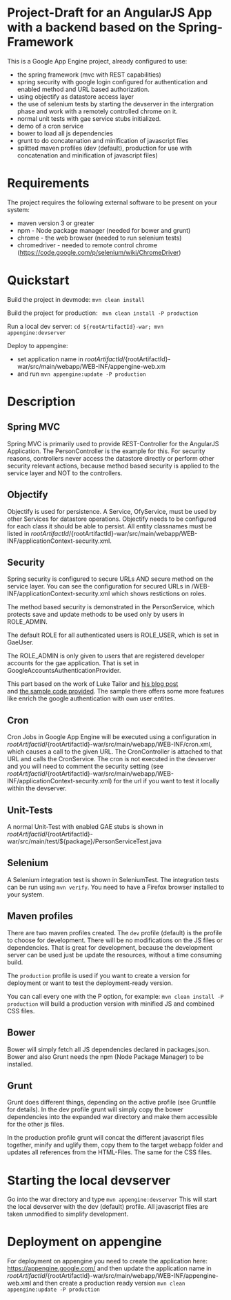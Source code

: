 Project-Draft for an AngularJS App with a backend based on the Spring-Framework
==============================================================================

This is a Google App Engine project, already configured to use:

- the spring framework (mvc with REST capabilities)
- spring security with google login configured for authentication and enabled method and URL based authorization.
- using objectify as datastore access layer
- the use of selenium tests by starting the devserver in the intergration phase and work with a remotely controlled chrome on it.
- normal unit tests with gae service stubs initialized.
- demo of a cron service
- bower to load all js dependencies
- grunt to do concatenation and minification of javascript files
- splitted maven profiles (dev (default), production for use with concatenation and minification of javascript files)

Requirements
============
The project requires the following external software to be present on your system:

- maven version 3 or greater
- npm - Node package manager (needed for bower and grunt)
- chrome - the web browser (needed to run selenium tests)
- chromedriver - needed to remote control chrome (https://code.google.com/p/selenium/wiki/ChromeDriver)

Quickstart
==========

Build the project in devmode: ` mvn clean install `

Build the project for production: ` mvn clean install -P production`

Run a local dev server: ` cd ${rootArtifactId}-war; mvn appengine:devserver `

Deploy to appengine:

- set application name in ${rootArtifactId}/${rootArtifactId}-war/src/main/webapp/WEB-INF/appengine-web.xm
- and run ` mvn appengine:update -P production ` 

Description
===========

Spring MVC
----------
Spring MVC is primarily used to provide REST-Controller for the AngularJS Application. The PersonController is the 
example for this. For security reasons, controllers never access the datastore directly or perform other security 
relevant actions, because method based security is applied to the service layer and NOT to the controllers. 

Objectify
---------
Objectify is used for persistence. A Service, OfyService, must be used by other Services for datastore operations. 
Objectify needs to be configured for each class it should be able to persist. All entity classnames must be listed 
in ${rootArtifactId}/${rootArtifactId}-war/src/main/webapp/WEB-INF/applicationContext-security.xml. 

Security
--------
Spring security is configured to secure URLs AND secure method on the service layer. You can see the configuration 
for secured URLs in /WEB-INF/applicationContext-security.xml which shows restictions on roles. 

The method based security is demonstrated in the PersonService, which protects save and update methods to be used only
by users in ROLE_ADMIN. 

The default ROLE for all authenticated users is ROLE_USER, which is set in GaeUser.

The ROLE_ADMIN is only given to users that are registered developer accounts for the gae application. 
That is set in GoogleAccountsAuthenticationProvider.

This part based on the work of Luke Tailor and [his blog post](http://spring.io/blog/2010/08/02/spring-security-in-google-app-engine/ "Go to spring security on gae blog post")  
and [the sample code provided](https://github.com/spring-projects/spring-security/tree/master/samples/gae-xml "Go to gae spring security sample code"). The sample there offers 
some more features like enrich the google authentication with own user entites.  

Cron
----
Cron Jobs in Google App Engine will be executed using a configuration in ${rootArtifactId}/${rootArtifactId}-war/src/main/webapp/WEB-INF/cron.xml, which causes 
a call to the given URL. The CronController is attached to that URL and calls the CronService. The cron is not 
executed in the devserver and you will need to comment the security setting (see ${rootArtifactId}/${rootArtifactId}-war/src/main/webapp/WEB-INF/applicationContext-security.xml) 
for the url if you want to test it locally within the devserver.  

Unit-Tests
----------

A normal Unit-Test with enabled GAE stubs is shown in ${rootArtifactId}/${rootArtifactId}-war/src/main/test/${package}/PersonServiceTest.java 

Selenium
--------

A Selenium integration test is shown in SeleniumTest. The integration tests can be run using ` mvn verify `. 
You need to have a Firefox browser installed to your system.

Maven profiles
--------------
There are two maven profiles created. The ` dev ` profile (default) is the profile to choose for development. There will 
be no modifications on the JS files or dependencies. That is great for development, because the development server can 
be used just be update the resources, without a time consuming build.
 
The ` production ` profile is used if you want to create a version for deployment or want to test the deployment-ready 
version. 

You can call every one with the P option, for example: ` mvn clean install -P production ` will build a production 
version with minified JS and combined CSS files.

Bower
-----
Bower will simply fetch all JS dependencies declared in packages.json.
Bower and also Grunt needs the npm (Node Package Manager) to be installed. 

Grunt
-----
Grunt does different things, depending on the active profile (see Gruntfile for details). In the dev profile grunt will 
simply copy the bower dependencies into the expanded war directory and make them accessible for the other js files.
 
In the production profile grunt will concat the different javascript files together, minify and uglify them, copy 
them to the target webapp folder and updates all references from the HTML-Files. The same for the CSS files.

Starting the local devserver
============================

Go into the war directory and type ` mvn appengine:devserver ` This will start the local devserver with the dev (default) 
profile. All javascript files are taken unmodified to simplify development.
 
Deployment on appengine
=======================
For deployment on appengine you need to create the application here: https://appengine.google.com/ and then update 
the application name in ${rootArtifactId}/${rootArtifactId}-war/src/main/webapp/WEB-INF/appengine-web.xml and then 
create a production ready version ` mvn clean appengine:update -P production `  
